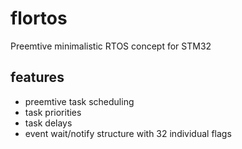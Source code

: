# flortos

Preemtive minimalistic RTOS concept for STM32


## features

* preemtive task scheduling
* task priorities
* task delays
* event wait/notify structure with 32 individual flags